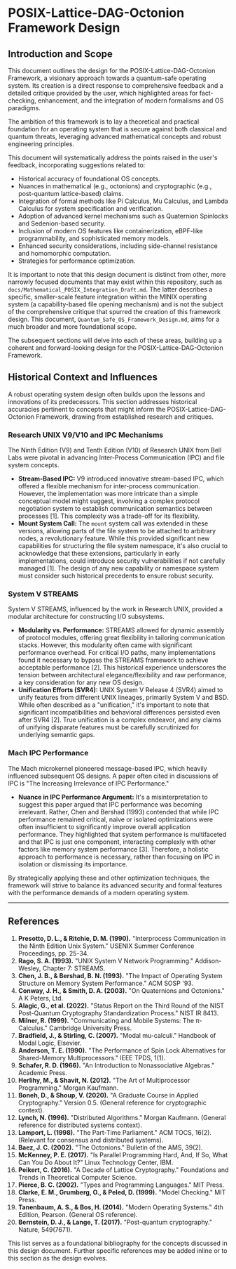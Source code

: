 # POSIX-Lattice-DAG-Octonion Framework Design

## Introduction and Scope

This document outlines the design for the POSIX-Lattice-DAG-Octonion Framework, a visionary approach towards a quantum-safe operating system. Its creation is a direct response to comprehensive feedback and a detailed critique provided by the user, which highlighted areas for fact-checking, enhancement, and the integration of modern formalisms and OS paradigms.

The ambition of this framework is to lay a theoretical and practical foundation for an operating system that is secure against both classical and quantum threats, leveraging advanced mathematical concepts and robust engineering principles.

This document will systematically address the points raised in the user's feedback, incorporating suggestions related to:

*   Historical accuracy of foundational OS concepts.
*   Nuances in mathematical (e.g., octonions) and cryptographic (e.g., post-quantum lattice-based) claims.
*   Integration of formal methods like Pi Calculus, Mu Calculus, and Lambda Calculus for system specification and verification.
*   Adoption of advanced kernel mechanisms such as Quaternion Spinlocks and Sedenion-based security.
*   Inclusion of modern OS features like containerization, eBPF-like programmability, and sophisticated memory models.
*   Enhanced security considerations, including side-channel resistance and homomorphic computation.
*   Strategies for performance optimization.

It is important to note that this design document is distinct from other, more narrowly focused documents that may exist within this repository, such as `docs/Mathematical_POSIX_Integration_Draft.md`. The latter describes a specific, smaller-scale feature integration within the MINIX operating system (a capability-based file opening mechanism) and is not the subject of the comprehensive critique that spurred the creation of this framework design. This document, `Quantum_Safe_OS_Framework_Design.md`, aims for a much broader and more foundational scope.

The subsequent sections will delve into each of these areas, building up a coherent and forward-looking design for the POSIX-Lattice-DAG-Octonion Framework.

## Historical Context and Influences

A robust operating system design often builds upon the lessons and innovations of its predecessors. This section addresses historical accuracies pertinent to concepts that might inform the POSIX-Lattice-DAG-Octonion Framework, drawing from established research and critiques.

### Research UNIX V9/V10 and IPC Mechanisms

The Ninth Edition (V9) and Tenth Edition (V10) of Research UNIX from Bell Labs were pivotal in advancing Inter-Process Communication (IPC) and file system concepts.

*   **Stream-Based IPC:** V9 introduced innovative stream-based IPC, which offered a flexible mechanism for inter-process communication. However, the implementation was more intricate than a simple conceptual model might suggest, involving a complex protocol negotiation system to establish communication semantics between processes [1]. This complexity was a trade-off for its flexibility.
*   **Mount System Call:** The `mount` system call was extended in these versions, allowing parts of the file system to be attached to arbitrary nodes, a revolutionary feature. While this provided significant new capabilities for structuring the file system namespace, it's also crucial to acknowledge that these extensions, particularly in early implementations, could introduce security vulnerabilities if not carefully managed [1]. The design of any new capability or namespace system must consider such historical precedents to ensure robust security.

### System V STREAMS

System V STREAMS, influenced by the work in Research UNIX, provided a modular architecture for constructing I/O subsystems.

*   **Modularity vs. Performance:** STREAMS allowed for dynamic assembly of protocol modules, offering great flexibility in tailoring communication stacks. However, this modularity often came with significant performance overhead. For critical I/O paths, many implementations found it necessary to bypass the STREAMS framework to achieve acceptable performance [2]. This historical experience underscores the tension between architectural elegance/flexibility and raw performance, a key consideration for any new OS design.
*   **Unification Efforts (SVR4):** UNIX System V Release 4 (SVR4) aimed to unify features from different UNIX lineages, primarily System V and BSD. While often described as a "unification," it's important to note that significant incompatibilities and behavioral differences persisted even after SVR4 [2]. True unification is a complex endeavor, and any claims of unifying disparate features must be carefully scrutinized for underlying semantic gaps.

### Mach IPC Performance

The Mach microkernel pioneered message-based IPC, which heavily influenced subsequent OS designs. A paper often cited in discussions of IPC is "The Increasing Irrelevance of IPC Performance."

*   **Nuance in IPC Performance Argument:** It's a misinterpretation to suggest this paper argued that IPC performance was becoming irrelevant. Rather, Chen and Bershad (1993) contended that while IPC performance remained critical, naive or isolated optimizations were often insufficient to significantly improve overall application performance. They highlighted that system performance is multifaceted and that IPC is just one component, interacting complexly with other factors like memory system performance [3]. Therefore, a holistic approach to performance is necessary, rather than focusing on IPC in isolation or dismissing its importance.

By strategically applying these and other optimization techniques, the framework will strive to balance its advanced security and formal features with the performance demands of a modern operating system.

---

## References

1.  **Presotto, D. L., & Ritchie, D. M. (1990).** "Interprocess Communication in the Ninth Edition Unix System." USENIX Summer Conference Proceedings, pp. 25-34.
2.  **Rago, S. A. (1993).** "UNIX System V Network Programming." Addison-Wesley, Chapter 7: STREAMS.
3.  **Chen, J. B., & Bershad, B. N. (1993).** "The Impact of Operating System Structure on Memory System Performance." ACM SOSP '93.
4.  **Conway, J. H., & Smith, D. A. (2003).** "On Quaternions and Octonions." A K Peters, Ltd.
5.  **Alagic, G., et al. (2022).** "Status Report on the Third Round of the NIST Post-Quantum Cryptography Standardization Process." NIST IR 8413.
6.  **Milner, R. (1999).** "Communicating and Mobile Systems: The π-Calculus." Cambridge University Press.
7.  **Bradfield, J., & Stirling, C. (2007).** "Modal mu-calculi." Handbook of Modal Logic, Elsevier.
8.  **Anderson, T. E. (1990).** "The Performance of Spin Lock Alternatives for Shared-Memory Multiprocessors." IEEE TPDS, 1(1).
9.  **Schafer, R. D. (1966).** "An Introduction to Nonassociative Algebras." Academic Press.
10. **Herlihy, M., & Shavit, N. (2012).** "The Art of Multiprocessor Programming." Morgan Kaufmann.
11. **Boneh, D., & Shoup, V. (2020).** "A Graduate Course in Applied Cryptography." Version 0.5. (General reference for cryptographic context).
12. **Lynch, N. (1996).** "Distributed Algorithms." Morgan Kaufmann. (General reference for distributed systems context).
13. **Lamport, L. (1998).** "The Part-Time Parliament." ACM TOCS, 16(2). (Relevant for consensus and distributed systems).
14. **Baez, J. C. (2002).** "The Octonions." Bulletin of the AMS, 39(2).
15. **McKenney, P. E. (2017).** "Is Parallel Programming Hard, And, If So, What Can You Do About It?" Linux Technology Center, IBM.
16. **Peikert, C. (2016).** "A Decade of Lattice Cryptography." Foundations and Trends in Theoretical Computer Science.
17. **Pierce, B. C. (2002).** "Types and Programming Languages." MIT Press.
18. **Clarke, E. M., Grumberg, O., & Peled, D. (1999).** "Model Checking." MIT Press.
19. **Tanenbaum, A. S., & Bos, H. (2014).** "Modern Operating Systems." 4th Edition, Pearson. (General OS reference).
20. **Bernstein, D. J., & Lange, T. (2017).** "Post-quantum cryptography." Nature, 549(7671).

This list serves as a foundational bibliography for the concepts discussed in this design document. Further specific references may be added inline or to this section as the design evolves.
